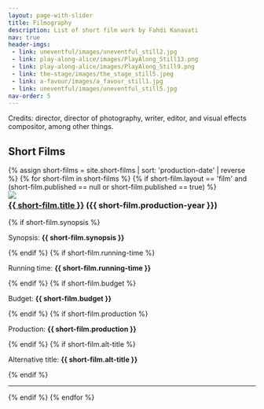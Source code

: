 ```yaml
---
layout: page-with-slider
title: Filmography
description: List of short film work by Fahdi Kanavati
nav: true
header-imgs:
 - link: uneventful/images/uneventful_still2.jpg
 - link: play-along-alice/images/PlayAlong_Still13.png
 - link: play-along-alice/images/PlayAlong_Still9.png
 - link: the-stage/images/the_stage_still5.jpeg
 - link: a-favour/images/a_favour_still1.jpg
 - link: uneventful/images/uneventful_still5.jpg
nav-order: 5
---
```


Credits: director, director of photography, writer, editor, and visual effects compositor, among other things.

<h2> Short Films</h2>
{% assign short-films = site.short-films | sort: 'production-date' | reverse %}
{% for short-film in short-films %}
{% if short-film.layout == 'film' and (short-film.published == null or short-film.published == true)  %}
<div class="row">


  <div class="col-sm-4">
    <a href="{{ short-film.url }}"><img class="img-responsive" src="{{ short-film.url }}/{{ short-film.thumbnail }}"></a>
  </div>
    <div class="col-sm-8">
      <h3 class="text-uppercase" style="margin-top: 3px;"><a href="{{ short-film.url }}">{{ short-film.title }}</a><span class=""> ({{ short-film.production-year }})</span></h3>
  {% if short-film.synopsis %}<p>Synopsis: <strong>{{ short-film.synopsis }}</strong></p>{% endif %}
  {% if short-film.running-time %}<p>Running time: <strong>{{ short-film.running-time }}</strong></p>{% endif %}
  {% if short-film.budget %}<p>Budget: <strong>{{ short-film.budget }}</strong></p>{% endif %}
  {% if short-film.production %}<p>Production: <strong>{{ short-film.production }}</strong></p>{% endif %}
  {% if short-film.alt-title %}<p>Alternative title: <strong>{{ short-film.alt-title }}</strong></p>{% endif %}
  </div>
  </div>
  <hr>
  {% endif %}
{% endfor %}
